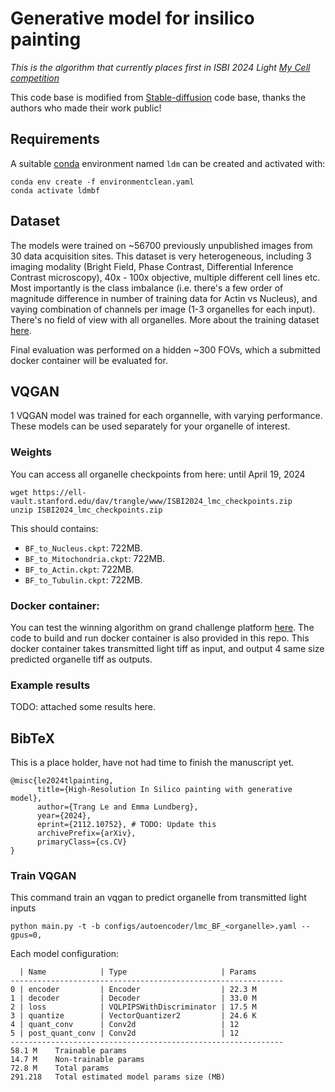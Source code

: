 # Generative model for insilico painting
*This is the algorithm that currently places first in ISBI 2024 Light [My Cell competition](https://lightmycells.grand-challenge.org/evaluation/phase-2/leaderboard/)*
  
This code base is modified from [Stable-diffusion](https://github.com/CompVis/stable-diffusion) code base, thanks the authors who made their work public!

## Requirements
A suitable [conda](https://conda.io/) environment named `ldm` can be created
and activated with:

```
conda env create -f environmentclean.yaml
conda activate ldmbf
```

## Dataset
The models were trained on ~56700 previously unpublished images from 30 data acquisition sites. This dataset is very heterogeneous, including 3 imaging modality (Bright Field, Phase Contrast, Differential Inference Contrast microscopy), 40x - 100x objective, multiple different cell lines etc. Most importantly is the class imbalance (i.e. there's a few order of magnitude difference in number of training data for Actin vs Nucleus), and vaying combination of channels per image (1-3 organelles for each input). There's no field of view with all organelles.
More about the training dataset [here](https://lightmycells.grand-challenge.org/database/).

Final evaluation was performed on a hidden ~300 FOVs, which a submitted docker container will be evaluated for.

## VQGAN

1 VQGAN model was trained for each organnelle, with varying performance. These models can be used separately for your organelle of interest.


### Weights

You can access all organelle checkpoints from here: until April 19, 2024 

```
wget https://ell-vault.stanford.edu/dav/trangle/www/ISBI2024_lmc_checkpoints.zip
unzip ISBI2024_lmc_checkpoints.zip
```

This should contains:
- `BF_to_Nucleus.ckpt`: 722MB.
- `BF_to_Mitochondria.ckpt`: 722MB.
- `BF_to_Actin.ckpt`: 722MB.
- `BF_to_Tubulin.ckpt`: 722MB.


### Docker container:
You can test the winning algorithm on grand challenge platform [here](https://grand-challenge.org/algorithms/lmc_control/).
The code to build and run docker container is also provided in this repo. This docker container takes transmitted light tiff as input, and output 4 same size predicted organelle tiff as outputs.

### Example results

TODO: attached some results here.

## BibTeX
This is a place holder, have not had time to finish the manuscript yet.
```
@misc{le2024tlpainting,
      title={High-Resolution In Silico painting with generative model}, 
      author={Trang Le and Emma Lundberg},
      year={2024},
      eprint={2112.10752}, # TODO: Update this
      archivePrefix={arXiv},
      primaryClass={cs.CV}
}
```

### Train VQGAN
This command train an vqgan to predict organelle from transmitted light inputs
```
python main.py -t -b configs/autoencoder/lmc_BF_<organelle>.yaml --gpus=0,
```

Each model configuration:
```
  | Name            | Type                     | Params
-------------------------------------------------------------
0 | encoder         | Encoder                  | 22.3 M
1 | decoder         | Decoder                  | 33.0 M
2 | loss            | VQLPIPSWithDiscriminator | 17.5 M
3 | quantize        | VectorQuantizer2         | 24.6 K
4 | quant_conv      | Conv2d                   | 12    
5 | post_quant_conv | Conv2d                   | 12    
-------------------------------------------------------------
58.1 M    Trainable params
14.7 M    Non-trainable params
72.8 M    Total params
291.218   Total estimated model params size (MB)
```